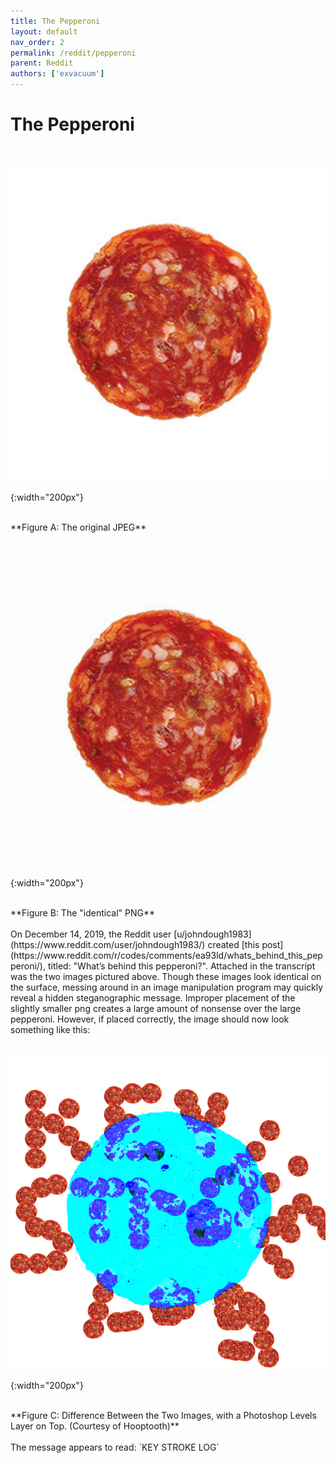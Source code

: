 ```yaml
---
title: The Pepperoni
layout: default
nav_order: 2
permalink: /reddit/pepperoni
parent: Reddit
authors: ['exvacuum']
---
```


# The Pepperoni
<br>

![original]

[original]: ../assets/img/Pepperoni_Slice.jpg
{:width="200px"}

<br>
**Figure A: The original JPEG**
<br><br>

![altered]

[altered]: ../assets/img/pepperoni.png
{:width="200px"}

<br>
**Figure B: The "identical" PNG**
<br><br>
On December 14, 2019, the Reddit user [u/johndough1983](https://www.reddit.com/user/johndough1983/) created [this post](https://www.reddit.com/r/codes/comments/ea93ld/whats_behind_this_pepperoni/), titled: "What’s behind this pepperoni?".
Attached in the transcript was the two images pictured above. Though these images look identical on the surface, messing around in an image manipulation program may quickly reveal a hidden steganographic message. Improper placement of the slightly smaller png creates a large amount of nonsense over the large pepperoni. However, if placed correctly, the image should now look something like this:
<br><br>

![solution]

[solution]: ../assets/img/LNyNQM4.png
{:width="200px"}

<br>
**Figure C: Difference Between the Two Images, with a Photoshop Levels Layer on Top. (Courtesy of Hooptooth)**
<br><br>
The message appears to read: `KEY STROKE LOG`